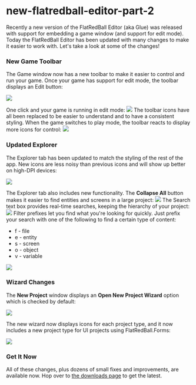 # new-flatredball-editor-part-2

Recently a new version of the FlatRedBall Editor (aka Glue) was released with support for embedding a game window (and support for edit mode). Today the FlatRedBall Editor has been updated with many changes to make it easier to work with. Let's take a look at some of the changes!

### New Game Toolbar

The Game window now has a new toolbar to make it easier to control and run your game. Once your game has support for edit mode, the toolbar displays an Edit button:

![](../media/2021-12-img\_61b53f20525bf.png)

One click and your game is running in edit mode: [![](../media/2021-12-11\_17-16-11.gif)](../media/2021-12-11\_17-16-11.gif) The toolbar icons have all been replaced to be easier to understand and to have a consistent styling. When the game switches to play mode, the toolbar reacts to display more icons for control: [![](../media/2021-12-11\_17-18-42.gif)](../media/2021-12-11\_17-18-42.gif)

### Updated Explorer

The Explorer tab has been updated to match the styling of the rest of the app. New icons are less noisy than previous icons and will show up better on high-DPI devices:

![](../media/2021-12-img\_61b5403db30a9.png)

The Explorer tab also includes new functionality. The **Collapse All** button makes it easier to find entities and screens in a large project: [![](../media/2021-12-11\_17-21-27.gif)](../media/2021-12-11\_17-21-27.gif) The Search text box provides real-time searches, keeping the hierarchy of your project: [![](../media/2021-12-11\_17-22-14.gif)](../media/2021-12-11\_17-22-14.gif) Filter prefixes let you find what you're looking for quickly. Just prefix your search with one of the following to find a certain type of content:

* f - file
* e - entity
* s - screen
* o - object
* v - variable

[![](../media/2021-12-11\_17-23-34.gif)](../media/2021-12-11\_17-23-34.gif)

### Wizard Changes

The **New Project** window displays an **Open New Project Wizard** option which is checked by default:

![](../media/2021-12-img\_61b54170599ca.png)

The new wizard now displays icons for each project type, and it now includes a new project type for UI projects using FlatRedBall.Forms:

![](../media/2021-12-img\_61b541a371e09.png)

### Get It Now

All of these changes, plus dozens of small fixes and improvements, are available now. Hop over to [the downloads page](../download.md) to get the latest. &#x20;
